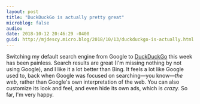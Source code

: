 ```yaml
---
layout: post
title: "DuckDuckGo is actually pretty great"
microblog: false
audio: 
date: 2018-10-12 20:46:29 -0400
guid: http://mjdescy.micro.blog/2018/10/13/duckduckgo-is-actually.html
---
```


Switching my default search engine from Google to [DuckDuckGo](https://duckduckgo.com) this week has been painless. Search results are great (I'm missing nothing by not using Google), and I like it a lot better than Bing. It feels a lot like Google used to, back when Google was focused on searching—you know—_the web_, rather than Google's own interpretation of the web. You can also customize its look and feel, and even hide its own ads, which is _crazy_. So far, I'm very happy.
